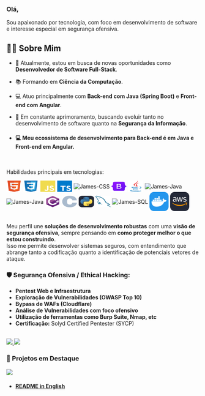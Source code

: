 ### Olá, 

Sou apaixonado por tecnologia, com foco em desenvolvimento de software e interesse especial em segurança ofensiva.


## 👨‍💻 Sobre Mim

- 🎯 Atualmente, estou em busca de novas oportunidades como **Desenvolvedor de Software Full-Stack**.
- 📚 Formando em **Ciência da Computação**.
- 💻 Atuo principalmente com **Back-end com Java (Spring Boot)** e **Front-end com Angular**.
- 🌱 Em constante aprimoramento, buscando evoluir tanto no desenvolvimento de software quanto na **Segurança da Informação**.
  
- ####  💻 Meu ecossistema de desenvolvimento para Back-end é em Java e Front-end em Angular. 
<div style="display: inline_block"><br>


 
 Habilidades principais em tecnologias:
 
   <img align="center" alt="James-HTML" height="30" width="40" src="https://raw.githubusercontent.com/devicons/devicon/master/icons/html5/html5-original.svg">
   <img align="center" alt="James-CSS" height="30" width="40" src="https://raw.githubusercontent.com/devicons/devicon/master/icons/css3/css3-original.svg">
   <img align="center" alt="James-CSS" height="30" width="40" src="https://raw.githubusercontent.com/devicons/devicon/master/icons/javascript/javascript-plain.svg">
   <img align="center" alt="James-CSS" height="30" width="40" src="https://raw.githubusercontent.com/devicons/devicon/master/icons/typescript/typescript-plain.svg">
   <img align="center" alt="James-CSS" height="30" width="40" src="https://cdn.jsdelivr.net/gh/devicons/devicon/icons/angularjs/angularjs-plain.svg">
   <img align="center" alt="James-bootstrap" height="30" width="40" src="https://raw.githubusercontent.com/devicons/devicon/master/icons/bootstrap/bootstrap-original.svg">
   <img align="center" alt="James-Java" height="30" width="40" src="https://raw.githubusercontent.com/devicons/devicon/master/icons/java/java-original.svg">
   <img align="center" alt="James-Java" height="30" width="40" src="https://cdn.jsdelivr.net/gh/devicons/devicon/icons/spring/spring-original.svg">
   <img align="center" alt="James-Java" height="30" width="40" src="https://user-images.githubusercontent.com/25181517/183892781-61ed6416-4a2c-4061-8240-e6a23e1d7b09.png">

   <img align="center" alt="James-Csharp" height="30" width="40" src="https://raw.githubusercontent.com/devicons/devicon/master/icons/csharp/csharp-original.svg">
   <img align="center" alt="James-C" height="30" width="40" src="https://raw.githubusercontent.com/devicons/devicon/master/icons/c/c-original.svg">
   <img align="center" alt="James-C" height="30" width="40" src="https://raw.githubusercontent.com/tandpfun/skill-icons/refs/heads/main/icons/Python-Dark.svg">

  
   <img align="center" alt="James-mysql" height="30" width="40" src="https://raw.githubusercontent.com/devicons/devicon/master/icons/mysql/mysql-original.svg">
   <img align="center" alt="James-SQL" height="50" widtg="50" src = "https://cdn.jsdelivr.net/gh/devicons/devicon/icons/postgresql/postgresql-plain-wordmark.svg">
   <img align="center" alt="James-SQL" height="50" widtg="50" src = "https://github.com/tandpfun/skill-icons/blob/main/icons/Docker.svg">
   <img align="center" alt="James-SQL" height="50" widtg="50" src = "https://github.com/tandpfun/skill-icons/blob/main/icons/AWS-Dark.svg">

   
</div>

<br>

Meu perfil une **soluções de desenvolvimento robustas** com uma **visão de segurança ofensiva**, sempre pensando em **como proteger melhor o que estou construindo**. </br>
Isso me permite desenvolver sistemas seguros, com entendimento que abrange tanto a codificação quanto a identificação de potenciais vetores de ataque.
</br>

### 🛡️ Segurança Ofensiva / Ethical Hacking:

- **Pentest Web e Infraestrutura**
- **Exploração de Vulnerabilidades (OWASP Top 10)**
- **Bypass de WAFs (Cloudflare)**
- **Análise de Vulnerabilidades com foco ofensivo**
- **Utilização de ferramentas como Burp Suite, Nmap, etc**
- **Certificação:** Solyd Certified Pentester (SYCP)

 </br>


<div>
  <a href="https://github.com/JamesCode-Ts">
    <img loading="lazy" height="180em" src="https://github-readme-stats.vercel.app/api?username=JamesCode-Ts&show_icons=true&theme=dark&include_all_commits=true&count_private=true"/>
    <img loading="lazy" height="180em" src="https://github-readme-stats.vercel.app/api/top-langs/?username=JamesCode-Ts&layout=compact&langs_count=7&theme=dark"/>
  </a>
</div>


 
### 📌 Projetos em Destaque

<a href="https://github.com/JamesCode-Ts/portifolio">
  <img align="center" src="https://github-readme-stats.vercel.app/api/pin/?username=JamesCode-Ts&repo=portifolio&theme=dark" />
</a>

 - #### [README in English](README-en.md)



